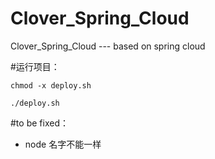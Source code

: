 # Clover_Spring_Cloud
Clover_Spring_Cloud --- based on spring cloud

#运行项目：

`chmod -x deploy.sh`

`./deploy.sh`

#to be fixed：
- node 名字不能一样
